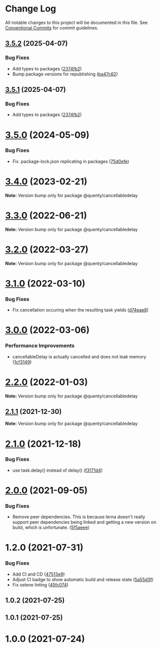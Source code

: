 # Change Log

All notable changes to this project will be documented in this file.
See [Conventional Commits](https://conventionalcommits.org) for commit guidelines.

## [3.5.2](https://github.com/Quenty/NevermoreEngine/compare/@quenty/cancellabledelay@3.5.0...@quenty/cancellabledelay@3.5.2) (2025-04-07)


### Bug Fixes

* Add types to packages ([2374fb2](https://github.com/Quenty/NevermoreEngine/commit/2374fb2b043cfbe0e9b507b3316eec46a4e353a0))
* Bump package versions for republishing ([ba47c62](https://github.com/Quenty/NevermoreEngine/commit/ba47c62e32170bf74377b0c658c60b84306dc294))





## [3.5.1](https://github.com/Quenty/NevermoreEngine/compare/@quenty/cancellabledelay@3.5.0...@quenty/cancellabledelay@3.5.1) (2025-04-07)


### Bug Fixes

* Add types to packages ([2374fb2](https://github.com/Quenty/NevermoreEngine/commit/2374fb2b043cfbe0e9b507b3316eec46a4e353a0))





# [3.5.0](https://github.com/Quenty/NevermoreEngine/compare/@quenty/cancellabledelay@3.4.0...@quenty/cancellabledelay@3.5.0) (2024-05-09)


### Bug Fixes

* Fix .package-lock.json replicating in packages ([75d0efe](https://github.com/Quenty/NevermoreEngine/commit/75d0efeef239f221d93352af71a5b3e930ec23c5))





# [3.4.0](https://github.com/Quenty/NevermoreEngine/compare/@quenty/cancellabledelay@3.3.0...@quenty/cancellabledelay@3.4.0) (2023-02-21)

**Note:** Version bump only for package @quenty/cancellabledelay





# [3.3.0](https://github.com/Quenty/NevermoreEngine/compare/@quenty/cancellabledelay@3.2.0...@quenty/cancellabledelay@3.3.0) (2022-06-21)

**Note:** Version bump only for package @quenty/cancellabledelay





# [3.2.0](https://github.com/Quenty/NevermoreEngine/compare/@quenty/cancellabledelay@3.1.0...@quenty/cancellabledelay@3.2.0) (2022-03-27)

**Note:** Version bump only for package @quenty/cancellabledelay





# [3.1.0](https://github.com/Quenty/NevermoreEngine/compare/@quenty/cancellabledelay@3.0.0...@quenty/cancellabledelay@3.1.0) (2022-03-10)


### Bug Fixes

* Fix cancellation occuring when the resulting task yields ([d74eae8](https://github.com/Quenty/NevermoreEngine/commit/d74eae8faee15255ca66ca4b803312afe966acc4))





# [3.0.0](https://github.com/Quenty/NevermoreEngine/compare/@quenty/cancellabledelay@2.2.0...@quenty/cancellabledelay@3.0.0) (2022-03-06)


### Performance Improvements

* cancellableDelay is actually cancelled and does not leak memory ([1cf3149](https://github.com/Quenty/NevermoreEngine/commit/1cf3149bdd29c412cc3378adacff285087aafd58))





# [2.2.0](https://github.com/Quenty/NevermoreEngine/compare/@quenty/cancellabledelay@2.1.1...@quenty/cancellabledelay@2.2.0) (2022-01-03)

**Note:** Version bump only for package @quenty/cancellabledelay





## [2.1.1](https://github.com/Quenty/NevermoreEngine/compare/@quenty/cancellabledelay@2.1.0...@quenty/cancellabledelay@2.1.1) (2021-12-30)

**Note:** Version bump only for package @quenty/cancellabledelay





# [2.1.0](https://github.com/Quenty/NevermoreEngine/compare/@quenty/cancellabledelay@2.0.0...@quenty/cancellabledelay@2.1.0) (2021-12-18)


### Bug Fixes

* use task.delay() instead of delay() ([f3171d4](https://github.com/Quenty/NevermoreEngine/commit/f3171d409226dd38306818fa429136746ad4d213))





# [2.0.0](https://github.com/Quenty/NevermoreEngine/compare/@quenty/cancellabledelay@1.2.0...@quenty/cancellabledelay@2.0.0) (2021-09-05)


### Bug Fixes

* Remove peer dependencies. This is because lerna doesn't really support peer dependencies being linked and getting a new version on build, which is unfortunate. ([5f5aeee](https://github.com/Quenty/NevermoreEngine/commit/5f5aeeea8de9975435309e53679f0ef7064f9dd0))





# 1.2.0 (2021-07-31)


### Bug Fixes

* Add CI and CD ([47513e9](https://github.com/Quenty/NevermoreEngine/commit/47513e9b568162707534af132396dd8756947dd3))
* Adjust CI badge to show automatic build and release state ([5a55d3f](https://github.com/Quenty/NevermoreEngine/commit/5a55d3f19bf8d66a760d67da9b56ed47fab74656))
* Fix selene linting ([45fc074](https://github.com/Quenty/NevermoreEngine/commit/45fc07489ee59127ac6582689f19a0e87c1e5b5a))



## 1.0.2 (2021-07-25)



## 1.0.1 (2021-07-25)



# 1.0.0 (2021-07-24)
